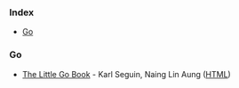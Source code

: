 ### Index

* [Go](#golang)


### <a id="golang"></a>Go

* [The Little Go Book](https://github.com/nainglinaung/the-little-go-book) - Karl Seguin, Naing Lin Aung ([HTML](https://github.com/quangnh89/the-little-go-book/blob/master/vi/go.md))
